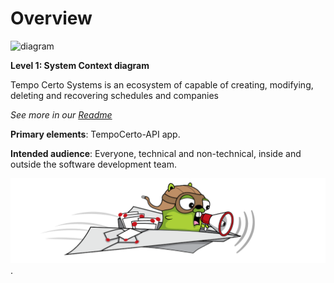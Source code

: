 # Overview

![diagram](https://www.plantuml.com/plantuml/svg/0/VL9FJuCm5B_tKrJkOoPBF70mgu09KSU2zMGCUPOg14f9svqCtzqoXeC0zjJqlT-_zxhN1fGvYGgXcun_5JN7D7mvndwOq3WbnoZrumCbqI5Cqci16ouQoRWoSWDDiM6oDc2nwagIaF0nUbf1Ax1TvG8i89GyaDTm6PU1WK_GV0HSS_sMFEFScCRRRgTUtKeog7AfZSkac0kFW8FS5EBjThTt2Ecog1jG8B2GjMIvaeBRO2UEK0EiX6-EdK2oaYli3swrWtyGjgUMcIrFZJaOz6YkgNrA_t9USDrvfrsFt_LWc_JZN6X7jBIVRi_NtrU8-kAS8RW4FrCCKvXnjAX5QDMmwyx5RVlCZ-lUhwVs5jRwl-Q2Ms-oN8JslCww3_yB)


**Level 1: System Context diagram**

Tempo Certo Systems is an ecosystem of capable of creating, modifying, deleting and recovering schedules and companies

_See more in our [Readme](https://github.com/wstiehler/tempocerto-backend)_

**Primary elements**: TempoCerto-API app.

**Intended audience**: Everyone, technical and non-technical, inside and outside the software development team.

![alt text for screen readers](banner.png "Text to show on mouseover").